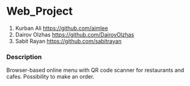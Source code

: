 # Web_Project
1. Kurban Ali https://github.com/aimlee
2. Dairov Olzhas https://github.com/DairovOlzhas
3. Sabit Rayan https://github.com/sabitrayan


### Description

Browser-based online menu with QR code scanner for restaurants and cafes. Possibility to make an order.
